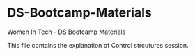 # DS-Bootcamp-Materials
Women In Tech - DS Bootcamp Materials


This file contains the explanation of Control strcutures session.
